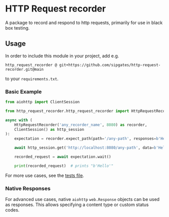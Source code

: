# HTTP Request recorder

A package to record and respond to http requests, primarily for use in black box testing.

## Usage
In order to include this module in your project, add e.g.

`http_request_recorder @ git+https://github.com/sipgates/http-request-recorder.git@main`

to your `requirements.txt`.

### Basic Example

```python
from aiohttp import ClientSession

from http_request_recorder.http_request_recorder import HttpRequestRecorder

async with (
    HttpRequestRecorder('any_recorder_name', 8080) as recorder,
    ClientSession() as http_session
):
    expectation = recorder.expect_path(path='/any-path', responses=b'Hello back from recorder')

    await http_session.get('http://localhost:8080/any-path', data=b'Hello')

    recorded_request = await expectation.wait()

    print(recorded_request)  # prints "b'Hello'"
```

For more use cases, see the [tests file](./tests/test_http_request_recorder.py).

### Native Responses

For advanced use cases, native `aiohttp` `web.Response` objects can be used as responses.
This allows specifying a content type or custom status codes.
